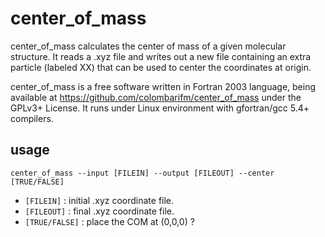 # center_of_mass

center_of_mass calculates the center of mass of a given molecular structure. 
It reads a .xyz file and writes out a new file containing an extra particle (labeled XX) that can be used to center the coordinates at origin.

center_of_mass is a free software written in Fortran 2003 language, being available at https://github.com/colombarifm/center_of_mass under the GPLv3+ License. 
It runs under Linux environment with gfortran/gcc 5.4+ compilers.

## usage

`center_of_mass --input [FILEIN] --output [FILEOUT] --center [TRUE/FALSE]`

* `[FILEIN]`     : initial .xyz coordinate file.
* `[FILEOUT]`    : final .xyz coordinate file.
* `[TRUE/FALSE]` : place the COM at (0,0,0) ?
